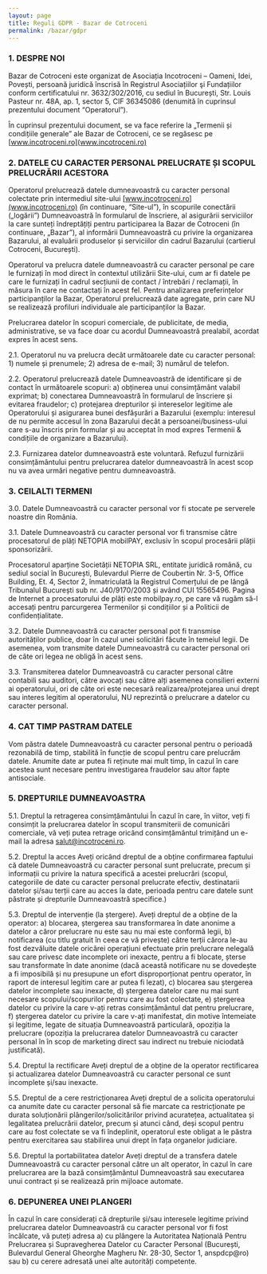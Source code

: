 ```yaml
---
layout: page
title: Reguli GDPR - Bazar de Cotroceni
permalink: /bazar/gdpr
---
```


### 1. DESPRE NOI

Bazar de Cotroceni este organizat de Asociația Incotroceni – Oameni, Idei, Povești, persoană juridică înscrisă în Registrul Asociațiilor şi Fundațiilor conform certificatului nr. 3632/302/2016, cu sediul în București, Str. Louis Pasteur nr. 48A, ap. 1, sector 5, CIF 36345086 (denumită în cuprinsul prezentului document “Operatorul”).

În cuprinsul prezentului document, se va face referire la „Termenii și condițiile generale” ale Bazar de Cotroceni, ce se regăsesc pe [www.incotroceni.ro](www.incotroceni.ro)

### 2.  DATELE CU CARACTER PERSONAL PRELUCRATE ȘI SCOPUL PRELUCRĂRII ACESTORA

Operatorul prelucrează datele dumneavoastră cu caracter personal colectate prin intermediul site-ului [www.incotroceni.ro](www.incotroceni.ro) (în continuare, “Site-ul”), în scopurile conectării („logării”) Dumneavoastră în formularul de înscriere, al asigurării serviciilor la care sunteți îndreptățiți pentru participarea la Bazar de Cotroceni (în continuare, „Bazar”), al informării Dumneavoastră cu privire la organizarea Bazarului, al evaluării produselor și serviciilor din cadrul Bazarului (cartierul Cotroceni, București).

Operatorul va prelucra datele dumneavoastră cu caracter personal pe care le furnizați în mod direct în contextul utilizării Site-ului, cum ar fi datele pe care le furnizați în cadrul secțiunii de contact / întrebări / reclamații, în măsura în care ne contactați în acest fel.
Pentru analizarea preferințelor participanților la Bazar, Operatorul prelucrează date agregate, prin care NU se realizează profiluri individuale ale participanților la Bazar.

Prelucrarea datelor în scopuri comerciale, de publicitate, de media, administrative, se va face doar cu acordul Dumneavoastră prealabil, acordat expres în acest sens.

2.1. Operatorul nu va prelucra decât următoarele date cu caracter personal:  1) numele și prenumele; 2) adresa de e-mail;  3) numărul de telefon. 

2.2. Operatorul prelucrează datele Dumneavoastră de identificare și de contact în următoarele scopuri:
a) obținerea unui consimțământ valabil exprimat; b) conectarea Dumneavoastră în formularul de înscriere și evitarea fraudelor; c) protejarea drepturilor și intereselor legitime ale Operatorului și asigurarea bunei desfășurări a Bazarului (exemplu: interesul de nu permite accesul în zona Bazarului decât a persoanei/business-ului care s-au înscris prin formular și au acceptat în mod expres Termenii & condițiile de organizare a Bazarului).

2.3. Furnizarea datelor dumneavoastră este voluntară. Refuzul furnizării consimțământului pentru prelucrarea datelor dumneavoastră în acest scop nu va avea urmări negative pentru dumneavoastră.

### 3. CEILALTI TERMENI

3.0. Datele Dumneavoastră cu caracter personal vor fi stocate pe serverele noastre din România.

3.1. Datele Dumneavoastră cu caracter personal vor fi transmise către procesatorul de plăți NETOPIA mobilPAY, exclusiv în scopul procesării plății sponsorizării.

Procesatorul aparține Societății NETOPIA SRL, entitate juridică română, cu sediul social în București, Bulevardul Pierre de Coubertin Nr. 3-5, Office Building, Et. 4, Sector 2, înmatriculată la Registrul Comerțului de pe lângă Tribunalul București sub nr. J40/9170/2003 și având CUI 15565496. Pagina de Internet a procesatorului de plăți este mobilpay.ro, pe care vă rugăm să-l accesați pentru parcurgerea Termenilor și condițiilor și a Politicii de confidențialitate.

3.2. Datele Dumneavoastră cu caracter personal pot fi transmise autorităților publice, doar în cazul unei solicitări făcute în temeiul legii. De asemenea, vom transmite datele Dumneavoastră cu caracter personal ori de câte ori legea ne obligă în acest sens.

3.3. Transmiterea datelor Dumneavoastră cu caracter personal către contabili sau auditori, către avocați sau către alți asemenea consilieri externi ai operatorului, ori de câte ori este necesară realizarea/protejarea unui drept sau interes legitim al operatorului, NU reprezintă o prelucrare a datelor cu caracter personal.

### 4. CAT TIMP PASTRAM DATELE

Vom păstra datele Dumneavoastră cu caracter personal pentru o perioadă rezonabilă de timp, stabilită în funcție de scopul pentru care prelucrăm datele. Anumite date ar putea fi reținute mai mult timp, în cazul în care acestea sunt necesare pentru investigarea fraudelor sau altor fapte antisociale.

### 5. DREPTURILE DUMNEAVOASTRA

5.1. Dreptul la retragerea consimțământului
În cazul în care, în viitor, veți fi consimțit la prelucrarea datelor în scopul transmiterii de comunicări comerciale, vă veți putea retrage oricând consimțământul trimițând un e-mail la adresa salut@incotroceni.ro.

5.2. Dreptul la acces
Aveți oricând dreptul de a obține confirmarea faptului că datele Dumneavoastră cu caracter personal sunt prelucrate, precum și informații cu privire la natura specifică a acestei prelucrări (scopul, categoriile de date cu caracter personal prelucrate efectiv, destinatarii datelor și/sau terții care au acces la date, perioada pentru care datele sunt păstrate și drepturile Dumneavoastră specifice.)

5.3. Dreptul de intervenție (la ștergere). Aveți dreptul de a obține de la operator:
a) blocarea, ștergerea sau transformarea în date anonime a datelor a căror prelucrare nu este sau nu mai este conformă legii,
b) notificarea (cu titlu gratuit în ceea ce vă privește) către terții cărora le-au fost dezvăluite datele oricărei operațiuni efectuate prin prelucrare nelegală sau care privesc date incomplete ori inexacte, pentru a fi blocate, șterse sau transformate în date anonime (dacă această notificare nu se dovedește a fi imposibilă și nu presupune un efort disproporționat pentru operator, în raport de interesul legitim care ar putea fi lezat),
c) blocarea sau ștergerea datelor incomplete sau inexacte,
d) ștergerea datelor care nu mai sunt necesare scopului/scopurilor pentru care au fost colectate,
e) ștergerea datelor cu privire la care v-ați retras consimțământul dat pentru prelucrare,
f) ștergerea datelor cu privire la care v-ați manifestat, din motive întemeiate și legitime, legate de situația Dumneavoastră particulară, opoziția la prelucrare (opoziția la prelucrarea datelor Dumneavoastră cu caracter personal în în scop de marketing direct sau indirect nu trebuie niciodată justificată).

5.4. Dreptul la rectificare
Aveți dreptul de a obține de la operator rectificarea și actualizarea datelor Dumneavoastră cu caracter personal ce sunt incomplete și/sau inexacte.

5.5. Dreptul de a cere restricționarea
Aveți dreptul de a solicita operatorului ca anumite date cu caracter personal să fie marcate ca restricționate pe durata soluționării plângerilor/solicitărilor privind acuratețea, actualitatea și legalitatea prelucrării datelor, precum și atunci când, deși scopul pentru care au fost colectate se va fi îndeplinit, operatorul este obligat a le păstra pentru exercitarea sau stabilirea unui drept în fața organelor judiciare.

5.6. Dreptul la portabilitatea datelor
Aveți dreptul de a transfera datele Dumneavoastră cu caracter personal către un alt operator, în cazul în care prelucrarea are la bază consimțământul Dumneavoastră sau executarea unui contract și se realizează prin mijloace automate.

### 6.   DEPUNEREA UNEI PLANGERI

În cazul în care considerați că drepturile și/sau interesele legitime privind prelucrarea datelor Dumneavoastră cu caracter personal vor fi fost încălcate, vă puteți adresa
a) cu plângere la Autoritatea Națională Pentru Prelucrarea și Supravegherea Datelor cu Caracter Personal (București, Bulevardul General Gheorghe Magheru Nr. 28-30, Sector 1, anspdcp@ro) sau
b) cu cerere adresată unei alte autorități competente.
